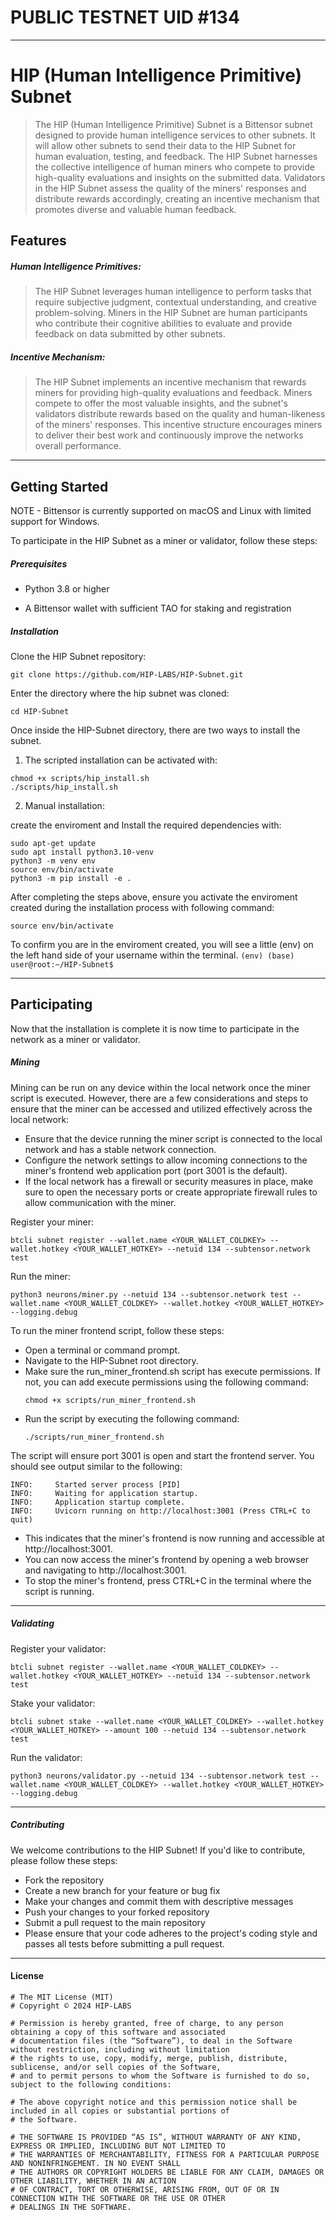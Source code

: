 # PUBLIC TESTNET UID #134

---

# HIP (Human Intelligence Primitive) Subnet

> The HIP (Human Intelligence Primitive) Subnet is a Bittensor subnet designed to provide human intelligence services to other subnets. It will allow other subnets to send their data to the HIP Subnet for human evaluation, testing, and feedback. The HIP Subnet harnesses the collective intelligence of human miners who compete to provide high-quality evaluations and insights on the submitted data. Validators in the HIP Subnet assess the quality of the miners' responses and distribute rewards accordingly, creating an incentive mechanism that promotes diverse and valuable human feedback.


## Features

 ##### Human Intelligence Primitives: 
 > The HIP Subnet leverages human intelligence to perform tasks that require subjective judgment, contextual understanding, and creative problem-solving. Miners in the HIP Subnet are human participants who contribute their cognitive abilities to evaluate and provide feedback on data submitted by other subnets.


 ##### Incentive Mechanism: 
 > The HIP Subnet implements an incentive mechanism that rewards miners for providing high-quality evaluations and feedback. Miners compete to offer the most valuable insights, and the subnet's validators distribute rewards based on the quality and human-likeness of the miners' responses. This incentive structure encourages miners to deliver their best work and continuously improve the networks overall performance.


---


## Getting Started

NOTE - Bittensor is currently supported on macOS and Linux with limited support for Windows.

To participate in the HIP Subnet as a miner or validator, follow these steps:

##### Prerequisites

 - Python 3.8 or higher
   
 - A Bittensor wallet with sufficient TAO for staking and registration

##### Installation

Clone the HIP Subnet repository:
```
git clone https://github.com/HIP-LABS/HIP-Subnet.git
```
Enter the directory where the hip subnet was cloned:
```
cd HIP-Subnet
```
Once inside the HIP-Subnet directory, there are two ways to install the subnet. 

1. The scripted installation can be activated with:
```
chmod +x scripts/hip_install.sh
./scripts/hip_install.sh
```

2. Manual installation:

create the enviroment and Install the required dependencies with:
```
sudo apt-get update
sudo apt install python3.10-venv
python3 -m venv env 
source env/bin/activate
python3 -m pip install -e .
```

After completing the steps above, ensure you activate the enviroment created during the installation process with following command:
```
source env/bin/activate
```
To confirm you are in the enviroment created, you will see a little (env) on the left hand side of your username within the terminal.
`(env) (base) user@root:~/HIP-Subnet$`

---

## Participating 

Now that the installation is complete it is now time to participate in the network as a miner or validator.

##### Mining

Mining can be run on any device within the local network once the miner script is executed. However, there are a few considerations and steps to ensure that the miner can be accessed and utilized effectively across the local network:

 - Ensure that the device running the miner script is connected to the local network and has a stable network connection.
 - Configure the network settings to allow incoming connections to the miner's frontend web application port (port 3001 is the default).
 - If the local network has a firewall or security measures in place, make sure to open the necessary ports or create appropriate firewall rules to allow communication with the miner.


Register your miner: 
```
btcli subnet register --wallet.name <YOUR_WALLET_COLDKEY> --wallet.hotkey <YOUR_WALLET_HOTKEY> --netuid 134 --subtensor.network test
```
Run the miner: 
```
python3 neurons/miner.py --netuid 134 --subtensor.network test --wallet.name <YOUR_WALLET_COLDKEY> --wallet.hotkey <YOUR_WALLET_HOTKEY> --logging.debug
```
To run the miner frontend script, follow these steps:

 - Open a terminal or command prompt.
 - Navigate to the HIP-Subnet root directory.
 - Make sure the run_miner_frontend.sh script has execute permissions. If not, you can add execute permissions using the following command:
   ```
   chmod +x scripts/run_miner_frontend.sh
   ```
 - Run the script by executing the following command:
   ```
   ./scripts/run_miner_frontend.sh
   ```

  The script will ensure port 3001 is open and start the frontend server. You should see output similar to the following:

```
INFO:     Started server process [PID]
INFO:     Waiting for application startup.
INFO:     Application startup complete.
INFO:     Uvicorn running on http://localhost:3001 (Press CTRL+C to quit)
```
 - This indicates that the miner's frontend is now running and accessible at http://localhost:3001.
 - You can now access the miner's frontend by opening a web browser and navigating to http://localhost:3001. 
 - To stop the miner's frontend, press CTRL+C in the terminal where the script is running.

---

##### Validating

Register your validator:
```
btcli subnet register --wallet.name <YOUR_WALLET_COLDKEY> --wallet.hotkey <YOUR_WALLET_HOTKEY> --netuid 134 --subtensor.network test
```
Stake your validator:
```
btcli subnet stake --wallet.name <YOUR_WALLET_COLDKEY> --wallet.hotkey <YOUR_WALLET_HOTKEY> --amount 100 --netuid 134 --subtensor.network test
```
Run the validator:
```
python3 neurons/validator.py --netuid 134 --subtensor.network test --wallet.name <YOUR_WALLET_COLDKEY> --wallet.hotkey <YOUR_WALLET_HOTKEY> --logging.debug
```
---

##### Contributing

We welcome contributions to the HIP Subnet! If you'd like to contribute, please follow these steps:

 - Fork the repository
 - Create a new branch for your feature or bug fix
 - Make your changes and commit them with descriptive messages
 - Push your changes to your forked repository
 - Submit a pull request to the main repository
 - Please ensure that your code adheres to the project's coding style and passes all tests before submitting a pull request.

---

#### License
```
# The MIT License (MIT)
# Copyright © 2024 HIP-LABS 

# Permission is hereby granted, free of charge, to any person obtaining a copy of this software and associated
# documentation files (the “Software”), to deal in the Software without restriction, including without limitation
# the rights to use, copy, modify, merge, publish, distribute, sublicense, and/or sell copies of the Software,
# and to permit persons to whom the Software is furnished to do so, subject to the following conditions:

# The above copyright notice and this permission notice shall be included in all copies or substantial portions of
# the Software.

# THE SOFTWARE IS PROVIDED “AS IS”, WITHOUT WARRANTY OF ANY KIND, EXPRESS OR IMPLIED, INCLUDING BUT NOT LIMITED TO
# THE WARRANTIES OF MERCHANTABILITY, FITNESS FOR A PARTICULAR PURPOSE AND NONINFRINGEMENT. IN NO EVENT SHALL
# THE AUTHORS OR COPYRIGHT HOLDERS BE LIABLE FOR ANY CLAIM, DAMAGES OR OTHER LIABILITY, WHETHER IN AN ACTION
# OF CONTRACT, TORT OR OTHERWISE, ARISING FROM, OUT OF OR IN CONNECTION WITH THE SOFTWARE OR THE USE OR OTHER
# DEALINGS IN THE SOFTWARE.
```
